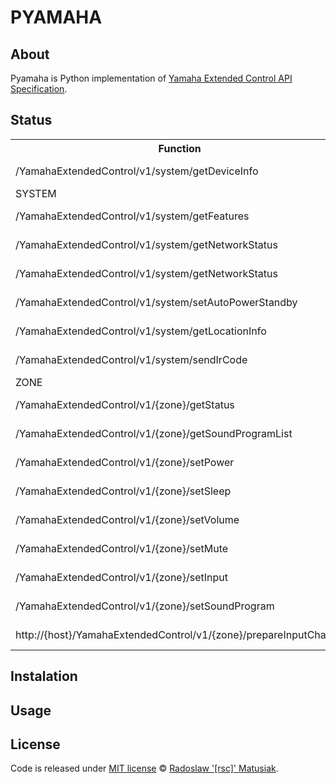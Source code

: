 # PYAMAHA

## About
Pyamaha is Python implementation of [Yamaha Extended Control API Specification](https://github.com/rsc-dev/pyamaha/blob/master/doc/YXC_API_Spec_Basic.pdf).

## Status
<table>
<th>Function</th>
<th>API</th>
<th>CLI</th>
<th>Info</th>
<tr>
<td>/YamahaExtendedControl/v1/system/getDeviceInfo</td>
<td>Implemented</td>
<td>Not implemented</td>
<td>Documented</td>
</tr>
<tr><td>SYSTEM</td></tr>
<tr>
<td>/YamahaExtendedControl/v1/system/getFeatures</td>
<td>Implemented</td>
<td>Not implemented</td>
<td>Documented</td>
</tr>
<tr>
<td>/YamahaExtendedControl/v1/system/getNetworkStatus</td>
<td>Implemented</td>
<td>Not implemented</td>
<td>Documented</td>
</tr>
<tr>
<td>/YamahaExtendedControl/v1/system/getNetworkStatus</td>
<td>Implemented</td>
<td>Not implemented</td>
<td>Documented</td>
</tr>
<tr>
<td>/YamahaExtendedControl/v1/system/setAutoPowerStandby</td>
<td>Implemented</td>
<td>Not implemented</td>
<td>Documented</td>
</tr>
<tr>
<td>/YamahaExtendedControl/v1/system/getLocationInfo</td>
<td>Implemented</td>
<td>Not implemented</td>
<td>Documented</td>
</tr>
<tr>
<td>/YamahaExtendedControl/v1/system/sendIrCode
</td>
<td>Implemented</td>
<td>Not implemented</td>
<td>Documented</td>
</tr>
<tr><td>ZONE</td></tr>
<tr>
<td>/YamahaExtendedControl/v1/{zone}/getStatus</td>
<td>Implemented</td>
<td>Not implemented</td>
<td>Documented</td>
</tr>
<tr>
<td>/YamahaExtendedControl/v1/{zone}/getSoundProgramList</td>
<td>Implemented</td>
<td>Not implemented</td>
<td>Documented</td>
</tr>
<tr>
<td>/YamahaExtendedControl/v1/{zone}/setPower</td>
<td>Implemented</td>
<td>Not implemented</td>
<td>Documented</td>
</tr>
<tr>
<td>/YamahaExtendedControl/v1/{zone}/setSleep</td>
<td>Implemented</td>
<td>Not implemented</td>
<td>Documented</td>
</tr>
<tr>
<td>/YamahaExtendedControl/v1/{zone}/setVolume</td>
<td>Implemented</td>
<td>Not implemented</td>
<td>Documented</td>
</tr>
<tr>
<td>/YamahaExtendedControl/v1/{zone}/setMute</td>
<td>Implemented</td>
<td>Not implemented</td>
<td>Documented</td>
</tr>
<tr>
<td>/YamahaExtendedControl/v1/{zone}/setInput</td>
<td>Implemented</td>
<td>Not implemented</td>
<td>Documented</td>
</tr>
<tr>
<td>/YamahaExtendedControl/v1/{zone}/setSoundProgram</td>
<td>Implemented</td>
<td>Not implemented</td>
<td>Documented</td>
</tr>
<tr>
<td>http://{host}/YamahaExtendedControl/v1/{zone}/prepareInputChange</td>
<td>Implemented</td>
<td>Not implemented</td>
<td>Documented</td>
</tr>
</table>

## Instalation

## Usage

## License
Code is released under [MIT license](https://github.com/rsc-dev/pyamaha/blob/master/LICENSE) © [Radoslaw '[rsc]' Matusiak](https://rm2084.blogspot.com/).